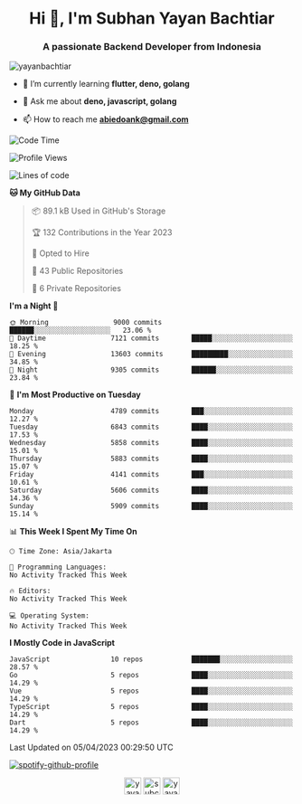 <h1 align="center">Hi 👋, I'm Subhan Yayan Bachtiar</h1>
<h3 align="center">A passionate Backend Developer from Indonesia</h3>

<p align="left"> <img src="https://komarev.com/ghpvc/?username=yayanbachtiar" alt="yayanbachtiar" /> </p>

- 🌱 I’m currently learning **flutter, deno, golang**

- 💬 Ask me about **deno, javascript, golang**

- 📫 How to reach me **abiedoank@gmail.com**

<!--START_SECTION:waka-->
![Code Time](http://img.shields.io/badge/Code%20Time-5%2C345%20hrs%2050%20mins-blue)

![Profile Views](http://img.shields.io/badge/Profile%20Views-1-blue)

![Lines of code](https://img.shields.io/badge/From%20Hello%20World%20I%27ve%20Written-42.6%20million%20lines%20of%20code-blue)

**🐱 My GitHub Data** 

> 📦 89.1 kB Used in GitHub's Storage 
 > 
> 🏆 132 Contributions in the Year 2023
 > 
> 💼 Opted to Hire
 > 
> 📜 43 Public Repositories 
 > 
> 🔑 6 Private Repositories 
 > 
**I'm a Night 🦉** 

```text
🌞 Morning                9000 commits        ██████░░░░░░░░░░░░░░░░░░░   23.06 % 
🌆 Daytime                7121 commits        █████░░░░░░░░░░░░░░░░░░░░   18.25 % 
🌃 Evening                13603 commits       █████████░░░░░░░░░░░░░░░░   34.85 % 
🌙 Night                  9305 commits        ██████░░░░░░░░░░░░░░░░░░░   23.84 % 
```
📅 **I'm Most Productive on Tuesday** 

```text
Monday                   4789 commits        ███░░░░░░░░░░░░░░░░░░░░░░   12.27 % 
Tuesday                  6843 commits        ████░░░░░░░░░░░░░░░░░░░░░   17.53 % 
Wednesday                5858 commits        ████░░░░░░░░░░░░░░░░░░░░░   15.01 % 
Thursday                 5883 commits        ████░░░░░░░░░░░░░░░░░░░░░   15.07 % 
Friday                   4141 commits        ███░░░░░░░░░░░░░░░░░░░░░░   10.61 % 
Saturday                 5606 commits        ████░░░░░░░░░░░░░░░░░░░░░   14.36 % 
Sunday                   5909 commits        ████░░░░░░░░░░░░░░░░░░░░░   15.14 % 
```


📊 **This Week I Spent My Time On** 

```text
🕑︎ Time Zone: Asia/Jakarta

💬 Programming Languages: 
No Activity Tracked This Week

🔥 Editors: 
No Activity Tracked This Week

💻 Operating System: 
No Activity Tracked This Week
```

**I Mostly Code in JavaScript** 

```text
JavaScript               10 repos            ███████░░░░░░░░░░░░░░░░░░   28.57 % 
Go                       5 repos             ████░░░░░░░░░░░░░░░░░░░░░   14.29 % 
Vue                      5 repos             ████░░░░░░░░░░░░░░░░░░░░░   14.29 % 
TypeScript               5 repos             ████░░░░░░░░░░░░░░░░░░░░░   14.29 % 
Dart                     5 repos             ████░░░░░░░░░░░░░░░░░░░░░   14.29 % 
```




 Last Updated on 05/04/2023 00:29:50 UTC
<!--END_SECTION:waka-->

[![spotify-github-profile](https://spotify-github-profile.vercel.app/api/view?uid=31qtu2k4v3mbxp7clcmm6imuqq6e&cover_image=true&theme=default&show_offline=false&bar_color=53b14f&bar_color_cover=true)](https://github.com/kittinan/spotify-github-profile)


<p align="center">
<a href="https://dev.to/yayanbachtiar" target="blank"><img align="center" src="https://cdn.jsdelivr.net/npm/simple-icons@3.0.1/icons/dev-dot-to.svg" alt="yayanbachtiar" height="30" width="30" /></a>
<a href="https://linkedin.com/in/subchanyayanbachtiar" target="blank"><img align="center" src="https://cdn.jsdelivr.net/npm/simple-icons@3.0.1/icons/linkedin.svg" alt="subchanyayanbachtiar" height="30" width="30" /></a>
<a href="https://codesandbox.com/yayanbachtiar" target="blank"><img align="center" src="https://cdn.jsdelivr.net/npm/simple-icons@3.0.1/icons/codesandbox.svg" alt="yayanbachtiar" height="30" width="30" /></a>
</p>
